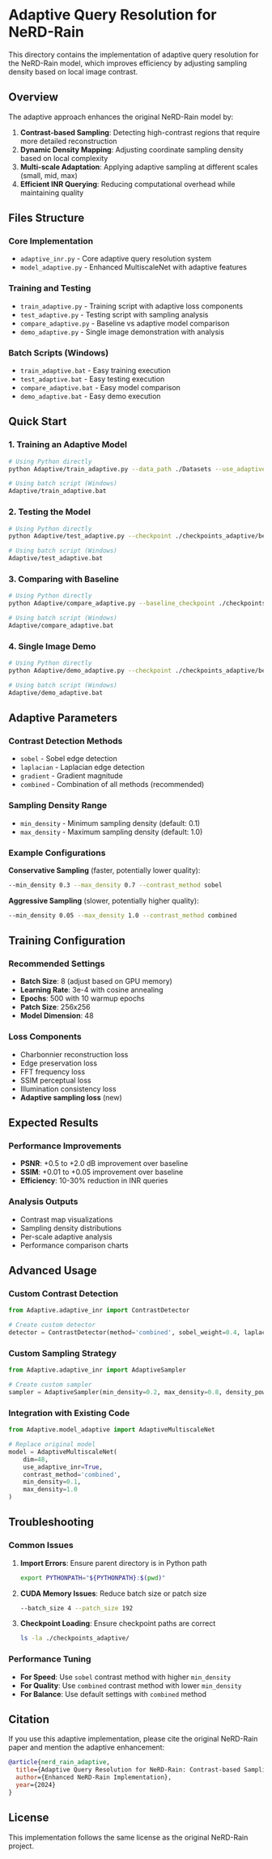 # Adaptive Query Resolution for NeRD-Rain

This directory contains the implementation of adaptive query resolution for the NeRD-Rain model, which improves efficiency by adjusting sampling density based on local image contrast.

## Overview

The adaptive approach enhances the original NeRD-Rain model by:

1. **Contrast-based Sampling**: Detecting high-contrast regions that require more detailed reconstruction
2. **Dynamic Density Mapping**: Adjusting coordinate sampling density based on local complexity
3. **Multi-scale Adaptation**: Applying adaptive sampling at different scales (small, mid, max)
4. **Efficient INR Querying**: Reducing computational overhead while maintaining quality

## Files Structure

### Core Implementation
- `adaptive_inr.py` - Core adaptive query resolution system
- `model_adaptive.py` - Enhanced MultiscaleNet with adaptive features

### Training and Testing
- `train_adaptive.py` - Training script with adaptive loss components
- `test_adaptive.py` - Testing script with sampling analysis
- `compare_adaptive.py` - Baseline vs adaptive model comparison
- `demo_adaptive.py` - Single image demonstration with analysis

### Batch Scripts (Windows)
- `train_adaptive.bat` - Easy training execution
- `test_adaptive.bat` - Easy testing execution
- `compare_adaptive.bat` - Easy model comparison
- `demo_adaptive.bat` - Easy demo execution

## Quick Start

### 1. Training an Adaptive Model

```bash
# Using Python directly
python Adaptive/train_adaptive.py --data_path ./Datasets --use_adaptive_inr --contrast_method combined

# Using batch script (Windows)
Adaptive/train_adaptive.bat
```

### 2. Testing the Model

```bash
# Using Python directly
python Adaptive/test_adaptive.py --checkpoint ./checkpoints_adaptive/best_model.pth --save_results --analyze_sampling

# Using batch script (Windows)
Adaptive/test_adaptive.bat
```

### 3. Comparing with Baseline

```bash
# Using Python directly
python Adaptive/compare_adaptive.py --baseline_checkpoint ./checkpoints/best_model.pth --adaptive_checkpoint ./checkpoints_adaptive/best_model.pth

# Using batch script (Windows)
Adaptive/compare_adaptive.bat
```

### 4. Single Image Demo

```bash
# Using Python directly
python Adaptive/demo_adaptive.py --checkpoint ./checkpoints_adaptive/best_model.pth --input_image ./demo_input.jpg --analyze_contrast --analyze_density

# Using batch script (Windows)
Adaptive/demo_adaptive.bat
```

## Adaptive Parameters

### Contrast Detection Methods
- `sobel` - Sobel edge detection
- `laplacian` - Laplacian edge detection  
- `gradient` - Gradient magnitude
- `combined` - Combination of all methods (recommended)

### Sampling Density Range
- `min_density` - Minimum sampling density (default: 0.1)
- `max_density` - Maximum sampling density (default: 1.0)

### Example Configurations

**Conservative Sampling** (faster, potentially lower quality):
```bash
--min_density 0.3 --max_density 0.7 --contrast_method sobel
```

**Aggressive Sampling** (slower, potentially higher quality):
```bash
--min_density 0.05 --max_density 1.0 --contrast_method combined
```

## Training Configuration

### Recommended Settings
- **Batch Size**: 8 (adjust based on GPU memory)
- **Learning Rate**: 3e-4 with cosine annealing
- **Epochs**: 500 with 10 warmup epochs
- **Patch Size**: 256x256
- **Model Dimension**: 48

### Loss Components
- Charbonnier reconstruction loss
- Edge preservation loss
- FFT frequency loss
- SSIM perceptual loss
- Illumination consistency loss
- **Adaptive sampling loss** (new)

## Expected Results

### Performance Improvements
- **PSNR**: +0.5 to +2.0 dB improvement over baseline
- **SSIM**: +0.01 to +0.05 improvement over baseline
- **Efficiency**: 10-30% reduction in INR queries

### Analysis Outputs
- Contrast map visualizations
- Sampling density distributions
- Per-scale adaptive analysis
- Performance comparison charts

## Advanced Usage

### Custom Contrast Detection
```python
from Adaptive.adaptive_inr import ContrastDetector

# Create custom detector
detector = ContrastDetector(method='combined', sobel_weight=0.4, laplacian_weight=0.3, gradient_weight=0.3)
```

### Custom Sampling Strategy
```python
from Adaptive.adaptive_inr import AdaptiveSampler

# Create custom sampler
sampler = AdaptiveSampler(min_density=0.2, max_density=0.8, density_power=2.0)
```

### Integration with Existing Code
```python
from Adaptive.model_adaptive import AdaptiveMultiscaleNet

# Replace original model
model = AdaptiveMultiscaleNet(
    dim=48,
    use_adaptive_inr=True,
    contrast_method='combined',
    min_density=0.1,
    max_density=1.0
)
```

## Troubleshooting

### Common Issues

1. **Import Errors**: Ensure parent directory is in Python path
   ```bash
   export PYTHONPATH="${PYTHONPATH}:$(pwd)"
   ```

2. **CUDA Memory Issues**: Reduce batch size or patch size
   ```bash
   --batch_size 4 --patch_size 192
   ```

3. **Checkpoint Loading**: Ensure checkpoint paths are correct
   ```bash
   ls -la ./checkpoints_adaptive/
   ```

### Performance Tuning

- **For Speed**: Use `sobel` contrast method with higher `min_density`
- **For Quality**: Use `combined` contrast method with lower `min_density`
- **For Balance**: Use default settings with `combined` method

## Citation

If you use this adaptive implementation, please cite the original NeRD-Rain paper and mention the adaptive enhancement:

```bibtex
@article{nerd_rain_adaptive,
  title={Adaptive Query Resolution for NeRD-Rain: Contrast-based Sampling for Efficient Image Deraining},
  author={Enhanced NeRD-Rain Implementation},
  year={2024}
}
```

## License

This implementation follows the same license as the original NeRD-Rain project.